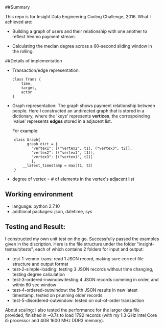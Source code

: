 ##Summary

This repo is for Insight Data Engineering Coding Challenge, 2016. What I achieved are:

- Building a  graph of users and their relationship with one another to reflect Venmo payment stream.

- Calculating the median degree across a 60-second sliding window in the rolling.

##Details of implementation

- Transaction/edge representation:
	```
	class Trans { 
		time, 
		target,
		actor
	}
	```
- Graph representation:
	The graph shows payment relationship between people. Here I constructed an undirected graph that is stored in a dictionary, where the 'keys' represents **vertices**, the correspoinding 'value' represents **edges** stored in a adjacent list.

	For example:   
```
	class Graph{
		__graph_dict = {
			"vertex1": [("vertex2", t1), ("vertex3", t2)], 
			"vertex2": [("vertex1", t1)],   
			"vertex3": [("vertex1", t2)] 
			},
		__latest_timestamp = max(t1, t2)
	}
```

- degree of vertex = # of elements in the vertex's adjacent list

## Working environment

- language: python 2.7.10
- addtional packages: json, datetime, sys

## Testing and Result:   
	
I constructed my own unit test on the go. Successfully passed the examples given in the discription. Here is the file structure under the folder "insight-testsuit/tests", each of which contains 2 folders for input and output:

- test-1-venmo-trans: read 1 JSON record, making sure correct file structure and output format
- test-2-simple-loading: testing 3 JSON records without time changing, testing degree calculation
- test-3-ordered-inwindow:testing 4 JSON records comming in order, and within 60 sec window
- test-4-ordered-outwindow: the 5th JSON results in new latest timestamp, tested on prunning older records
- test-5-disordered-outwindow: tested on out-of-order transaction

About scaling: I also tested the performance for the larger data file provided, finished in ~0.7s to load 1792 records (with my 1.3 GHz Intel Core i5 processor and 4GB 1600 MHz DDR3 memory).



